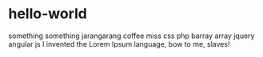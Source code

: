 # hello-world
something something jarangarang coffee miss css php barray array jquery angular js 
I invented the Lorem Ipsum language, bow to me, slaves!
